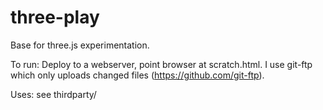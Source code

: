 # three-play

Base for three.js experimentation.

To run:
	Deploy to a webserver, point browser at scratch.html.
	I use git-ftp which only uploads changed files (https://github.com/git-ftp).

Uses: 
	see thirdparty/
